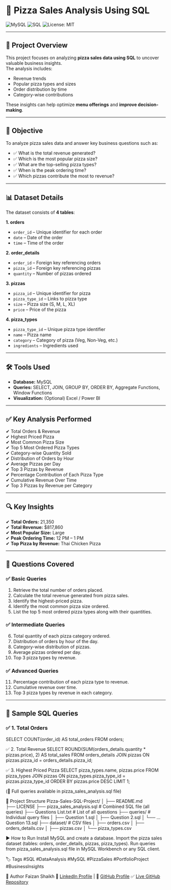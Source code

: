 # 🍕 Pizza Sales Analysis Using SQL

![MySQL](https://img.shields.io/badge/Database-MySQL-blue)
![SQL](https://img.shields.io/badge/Language-SQL-orange)
![License: MIT](https://img.shields.io/badge/License-MIT-green)

---

## 📌 Project Overview
This project focuses on analyzing **pizza sales data using SQL** to uncover valuable business insights.  
The analysis includes:
- Revenue trends  
- Popular pizza types and sizes  
- Order distribution by time  
- Category-wise contributions  

These insights can help optimize **menu offerings** and **improve decision-making**.

---

## 🎯 Objective
To analyze pizza sales data and answer key business questions such as:
- ✅ What is the total revenue generated?
- ✅ Which is the most popular pizza size?
- ✅ What are the top-selling pizza types?
- ✅ When is the peak ordering time?
- ✅ Which pizzas contribute the most to revenue?

---

## 📊 Dataset Details
The dataset consists of **4 tables**:

**1. orders**
- `order_id` – Unique identifier for each order
- `date` – Date of the order
- `time` – Time of the order

**2. order_details**
- `order_id` – Foreign key referencing orders
- `pizza_id` – Foreign key referencing pizzas
- `quantity` – Number of pizzas ordered

**3. pizzas**
- `pizza_id` – Unique identifier for pizza
- `pizza_type_id` – Links to pizza type
- `size` – Pizza size (S, M, L, XL)
- `price` – Price of the pizza

**4. pizza_types**
- `pizza_type_id` – Unique pizza type identifier
- `name` – Pizza name
- `category` – Category of pizza (Veg, Non-Veg, etc.)
- `ingredients` – Ingredients used

---

## 🛠 Tools Used
- **Database:** MySQL  
- **Queries:** SELECT, JOIN, GROUP BY, ORDER BY, Aggregate Functions, Window Functions  
- **Visualization:** (Optional) Excel / Power BI  

---

## ✅ Key Analysis Performed
✔ Total Orders & Revenue  
✔ Highest Priced Pizza  
✔ Most Common Pizza Size  
✔ Top 5 Most Ordered Pizza Types  
✔ Category-wise Quantity Sold  
✔ Distribution of Orders by Hour  
✔ Average Pizzas per Day  
✔ Top 3 Pizzas by Revenue  
✔ Percentage Contribution of Each Pizza Type  
✔ Cumulative Revenue Over Time  
✔ Top 3 Pizzas by Revenue per Category  

---

## 🔍 Key Insights
✔ **Total Orders:** 21,350  
✔ **Total Revenue:** $817,860  
✔ **Most Popular Size:** Large  
✔ **Peak Ordering Time:** 12 PM – 1 PM  
✔ **Top Pizza by Revenue:** Thai Chicken Pizza  

---

## 📌 Questions Covered
### ✅ Basic Queries
1. Retrieve the total number of orders placed.  
2. Calculate the total revenue generated from pizza sales.  
3. Identify the highest-priced pizza.  
4. Identify the most common pizza size ordered.  
5. List the top 5 most ordered pizza types along with their quantities.  

### ✅ Intermediate Queries
6. Total quantity of each pizza category ordered.  
7. Distribution of orders by hour of the day.  
8. Category-wise distribution of pizzas.  
9. Average pizzas ordered per day.  
10. Top 3 pizza types by revenue.  

### ✅ Advanced Queries
11. Percentage contribution of each pizza type to revenue.  
12. Cumulative revenue over time.  
13. Top 3 pizza types by revenue in each category.  

---

## 🧾 Sample SQL Queries
### ✅ 1. Total Orders
SELECT COUNT(order_id) AS total_orders
FROM orders;

✅ 2. Total Revenue
SELECT ROUND(SUM(orders_details.quantity * pizzas.price), 2) AS total_sales
FROM orders_details
JOIN pizzas ON pizzas.pizza_id = orders_details.pizza_id;

✅ 3. Highest Priced Pizza
SELECT pizza_types.name, pizzas.price
FROM pizza_types
JOIN pizzas ON pizza_types.pizza_type_id = pizzas.pizza_type_id
ORDER BY pizzas.price DESC
LIMIT 1;

(📌 Full queries available in pizza_sales_analysis.sql file)

📂 Project Structure
Pizza-Sales-SQL-Project/
│
├── README.md                
├── LICENSE
├── pizza_sales_analysis.sql   # Combined SQL file (all queries)
├── Questions List.txt         # List of all questions
├── queries/                   # Individual query files
│    ├── Question 1.sql
│    ├── Question 2.sql
│    └── ... Question 13.sql
├── dataset/                   # CSV files
│    ├── orders.csv
│    ├── orders_details.csv
│    ├── pizzas.csv
│    └── pizza_types.csv

▶ How to Run
Install MySQL and create a database.
Import the pizza sales dataset (tables: orders, order_details, pizzas, pizza_types).
Run queries from pizza_sales_analysis.sql file in MySQL Workbench or any SQL client.

🏷 Tags
#SQL #DataAnalysis #MySQL #PizzaSales #PortfolioProject #BusinessInsights

👤 Author
Faizan Shaikh
📌 [LinkedIn Profile](https://www.linkedin.com/in/faizan-shaikh-fs2004/) | 
📌 [GitHub Profile](https://github.com/Faizan5757)
✅ [Live GitHub Repository](https://github.com/Faizan5757/Pizza-Sales-SQL-Project)
